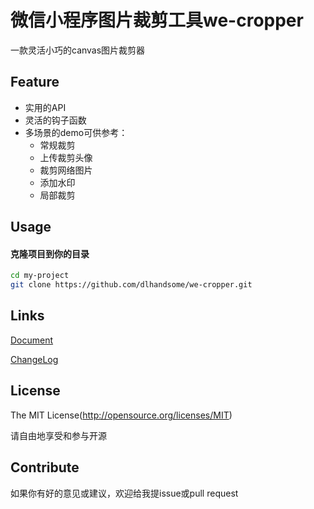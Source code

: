 # 微信小程序图片裁剪工具we-cropper

一款灵活小巧的canvas图片裁剪器

<div style="position:relative;width: 100%">
    <img src="https://github.com/dlhandsome/we-cropper/blob/lab/docs/assets/screenshot.jpg" width="50%" style="position:absolute; left: 50%; transform:translateX(-50%)"></img>
</div>

## Feature

- 实用的API
- 灵活的钩子函数
- 多场景的demo可供参考：
    - 常规裁剪
    - 上传裁剪头像
    - 裁剪网络图片
    - 添加水印
    - 局部裁剪

## Usage

#### 克隆项目到你的目录
```bash
cd my-project
git clone https://github.com/dlhandsome/we-cropper.git
```

## Links

[Document](https://dlhandsome.github.io/we-cropper/#/)

[ChangeLog](https://dlhandsome.github.io/we-cropper/#/changelog)


## License
The MIT License(http://opensource.org/licenses/MIT)

请自由地享受和参与开源

## Contribute

如果你有好的意见或建议，欢迎给我提issue或pull request
